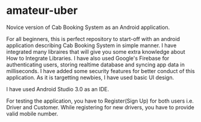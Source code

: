 # amateur-uber
Novice version of Cab Booking System as an Android application.

For all beginners, this is perfect repository to start-off with an android application describing Cab Booking System in simple manner. I have integrated many libraires that will give you some extra knowledge about How to Integrate Libraries. I have also used Google's Firebase for authenticating users, storing realtime database and syncing app data in milliseconds. I have added some security features for better conduct of this application. As it is targetting newbies, I have used basic UI design.

I have used Android Studio 3.0 as an IDE.

For testing the application, you have to Register(Sign Up) for both users i.e. Driver and Customer. While registering for new drivers, you have to provide valid mobile number.
